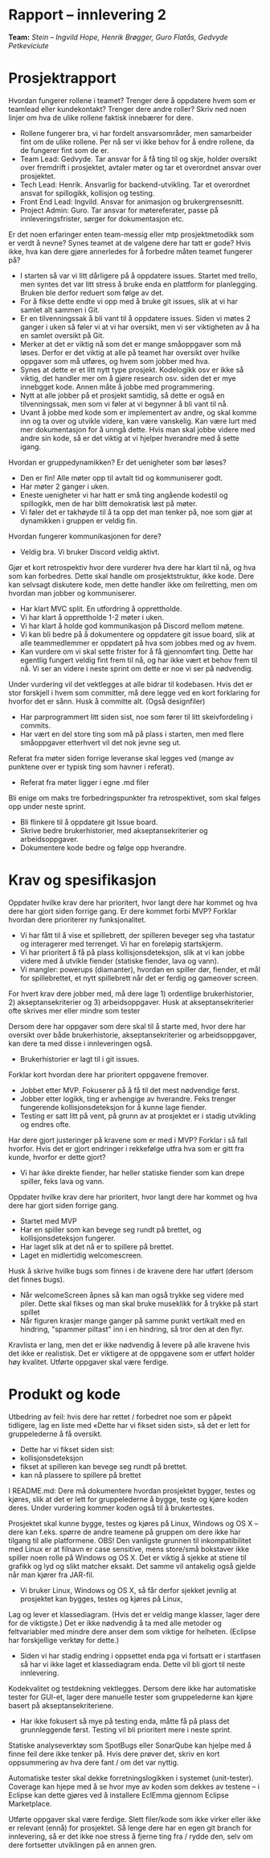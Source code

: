 # Rapport – innlevering 2
**Team:** *Stein* – *Ingvild Hope, Henrik Brøgger, Guro Flatås, Gedvyde Petkeviciute*

# Prosjektrapport


Hvordan fungerer rollene i teamet? Trenger dere å oppdatere hvem som er teamlead eller kundekontakt?
Trenger dere andre roller? Skriv ned noen linjer om hva de ulike rollene faktisk innebærer for dere.
- Rollene fungerer bra, vi har fordelt ansvarsområder, men samarbeider fint om de ulike rollene. Per nå ser vi ikke behov for å endre rollene, da de fungerer fint som de er. 
- Team Lead: Gedvyde. Tar ansvar for å få ting til og skje, holder oversikt over fremdrift i prosjektet, avtaler møter og tar et overordnet ansvar over prosjektet. 
- Tech Lead: Henrik. Ansvarlig for backend-utvikling. Tar et overordnet ansvat for spillogikk, kollisjon og testing. 
- Front End Lead: Ingvild. Ansvar for animasjon og brukergrensesnitt. 
- Project Admin: Guro. Tar ansvar for møtereferater, passe på innleveringsfrister, sørger for dokumentasjon etc. 


Er det noen erfaringer enten team-messig eller mtp prosjektmetodikk som er verdt å nevne? Synes teamet at de valgene dere har tatt er gode? Hvis ikke, hva kan dere gjøre annerledes for å forbedre måten teamet fungerer på?
- I starten så var vi litt dårligere på å oppdatere issues. Startet med trello, men syntes det var litt stress å bruke enda en plattform for planlegging. Bruken ble derfor reduert som følge av det. 
- For å fikse dette endte vi opp med å bruke git issues, slik at vi har samlet alt sammen i Git. 
- Er en tilvenningssak å bli vant til å oppdatere issues. Siden vi møtes 2 ganger i uken så føler vi at vi har oversikt, men vi ser viktigheten av å ha en samlet oversikt på Git. 
- Merker at det er viktig nå som det er mange småoppgaver som må løses. Derfor er det viktig at alle på teamet har oversikt over hvilke oppgaver som må utføres, og hvem som jobber med hva. 
- Synes at dette er et litt nytt type prosjekt. Kodelogikk osv er ikke så viktig, det handler mer om å gjøre research osv. siden det er mye innebgget kode. Annen måte å jobbe med programmering. 
- Nytt at alle jobber på et prosjekt samtidig, så dette er også en tilvenningssak, men som vi føler at vi begynner å bli vant til nå. 
- Uvant å jobbe med kode som er implementert av andre, og skal komme inn og ta over og utvikle videre, kan være vanskelig. Kan være lurt med mer dokumentasjon for å unngå dette. Hvis man skal jobbe videre med andre sin kode, så er det viktig at vi hjelper hverandre med å sette igang. 


Hvordan er gruppedynamikken? Er det uenigheter som bør løses?
- Den er fin! Alle møter opp til avtalt tid og kommuniserer godt. 
- Har møter 2 ganger i uken. 
- Eneste uenigheter vi har hatt er små ting angående kodestil og spillogikk, men de har blitt demokratisk løst på møter. 
- Vi føler det er takhøyde til å ta opp det man tenker på, noe som gjør at dynamikken i gruppen er veldig fin.


Hvordan fungerer kommunikasjonen for dere?
- Veldig bra. Vi bruker Discord veldig aktivt.

Gjør et kort retrospektiv hvor dere vurderer hva dere har klart til nå, og hva som kan forbedres. Dette skal handle om prosjektstruktur, ikke kode. Dere kan selvsagt diskutere kode, men dette handler ikke om feilretting, men om hvordan man jobber og kommuniserer.
- Har klart MVC split. En utfordring å opprettholde. 
- Vi har klart å opprettholde 1-2 møter i uken. 
- Vi har klart å holde god kommunikasjon på Discord mellom møtene. 
- Vi kan bli bedre på å dokumentere og oppdatere git issue board, slik at alle teammedlemmer er oppdatert på hva som jobbes med og av hvem.
- Kan vurdere om vi skal sette frister for å få gjennomført ting. Dette  har egentlig fungert veldig fint frem til nå, og har ikke vært et behov frem til nå. Vi ser an videre i neste sprint om dette er noe vi ser på nødvendig. 

Under vurdering vil det vektlegges at alle bidrar til kodebasen. Hvis det er stor forskjell i hvem som committer, må dere legge ved en kort forklaring for hvorfor det er sånn. Husk å committe alt. (Også designfiler)
- Har parprogrammert litt siden sist, noe som fører til litt skeivfordeling i commits. 
- Har vært en del store ting som må på plass i starten, men med flere småoppgaver etterhvert vil det nok jevne seg ut. 

Referat fra møter siden forrige leveranse skal legges ved (mange av punktene over er typisk ting som havner i referat).
- Referat fra møter ligger i egne .md filer

Bli enige om maks tre forbedringspunkter fra retrospektivet, som skal følges opp under neste sprint.
 - Bli flinkere til å oppdatere git Issue board. 
 - Skrive bedre brukerhistorier, med akseptansekriterier og arbeidsoppgaver. 
 - Dokumentere kode bedre og følge opp hverandre. 


# Krav og spesifikasjon

Oppdater hvilke krav dere har prioritert, hvor langt dere har kommet og hva dere har gjort siden forrige gang. Er dere kommet forbi MVP? Forklar hvordan dere prioriterer ny funksjonalitet.
- Vi har fått til å vise et spillebrett, der spilleren beveger seg vha tastatur og interagerer med terrenget. Vi har en foreløpig startskjerm. 
- Vi har prioritert å få på plass kollisjonsdeteksjon, slik at vi kan jobbe videre med å utvikle fiender (statiske fiender, lava og vann). 
- Vi mangler: powerups (diamanter), hvordan en spiller dør, fiender, et mål for spillebrettet, et nytt spillebrett når det er ferdig og gameover screen. 

For hvert krav dere jobber med, må dere lage 1) ordentlige brukerhistorier, 2) akseptansekriterier og 3) arbeidsoppgaver. Husk at akseptansekriterier ofte skrives mer eller mindre som tester
 

Dersom dere har oppgaver som dere skal til å starte med, hvor dere har oversikt over både brukerhistorie, akseptansekriterier og arbeidsoppgaver, kan dere ta med disse i innleveringen også.
- Brukerhistorier er lagt til i git issues.

Forklar kort hvordan dere har prioritert oppgavene fremover.
- Jobbet etter MVP. Fokuserer på å få til det mest nødvendige først. 
- Jobber etter logikk, ting er avhengige av hverandre. Feks trenger fungerende kollisjonsdeteksjon for å kunne lage fiender. 
- Testing er satt litt på vent, på grunn av at prosjektet er i stadig utvikling og endres ofte.


Har dere gjort justeringer på kravene som er med i MVP? Forklar i så fall hvorfor. Hvis det er gjort endringer i rekkefølge utfra hva som er gitt fra kunde, hvorfor er dette gjort?
- Vi har ikke direkte fiender, har heller statiske fiender som kan drepe spiller, feks lava og vann. 

Oppdater hvilke krav dere har prioritert, hvor langt dere har kommet og hva dere har gjort siden forrige gang.
- Startet med MVP 
- Har en spiller som kan bevege seg rundt på brettet, og kollisjonsdeteksjon fungerer.
- Har laget slik at det nå er to spillere på brettet. 
- Laget en midlertidig welcomescreen. 

Husk å skrive hvilke bugs som finnes i de kravene dere har utført (dersom det finnes bugs).
- Når welcomeScreen åpnes så kan man også trykke seg videre med piler. Dette skal fikses og man skal bruke museklikk for å trykke på start spillet
- Når figuren krasjer mange ganger på samme punkt vertikalt med en hindring, "spammer piltast" inn i en hindring, så tror den at den flyr. 


Kravlista er lang, men det er ikke nødvendig å levere på alle kravene hvis det ikke er realistisk. Det er viktigere at de oppgavene som er utført holder høy kvalitet. Utførte oppgaver skal være ferdige.

# Produkt og kode

Utbedring av feil: hvis dere har rettet / forbedret noe som er påpekt tidligere, lag en liste med «Dette har vi fikset siden sist», så det er lett for gruppelederne å få oversikt.
- Dette har vi fikset siden sist:
- kollisjonsdeteksjon
- fikset at spilleren kan bevege seg rundt på brettet. 
- kan nå plassere to spillere på brettet

I README.md: Dere må dokumentere hvordan prosjektet bygger, testes og kjøres, slik at det er lett for gruppelederne å bygge, teste og kjøre koden deres. Under vurdering kommer koden også til å brukertestes.

Prosjektet skal kunne bygge, testes og kjøres på Linux, Windows og OS X – dere kan f.eks. spørre de andre teamene på gruppen om dere ikke har tilgang til alle platformene. OBS! Den vanligste grunnen til inkompatibilitet med Linux er at filnavn er case sensitive, mens store/små bokstaver ikke spiller noen rolle på Windows og OS X. Det er viktig å sjekke at stiene til grafikk og lyd og slikt matcher eksakt. Det samme vil antakelig også gjelde når man kjører fra JAR-fil.
- Vi bruker Linux, Windows og OS X, så får derfor sjekket jevnlig at prosjektet kan bygges, testes og kjøres på Linux,

Lag og lever et klassediagram. (Hvis det er veldig mange klasser, lager dere for de viktigste.) Det er ikke nødvendig å ta med alle metoder og feltvariabler med mindre dere anser dem som viktige for helheten. (Eclipse har forskjellige verktøy for dette.)
- Siden vi har stadig endring i oppsettet enda pga vi fortsatt er i startfasen så har vi ikke laget et klassediagram enda. Dette vil bli gjort til neste innlevering. 

Kodekvalitet og testdekning vektlegges. Dersom dere ikke har automatiske tester for GUI-et, lager dere manuelle tester som gruppelederne kan kjøre basert på akseptansekriteriene.
- Har ikke fokusert så mye på testing enda, måtte få på plass det grunnleggende først. Testing vil bli prioritert mere i neste sprint. 

Statiske analyseverktøy som SpotBugs eller SonarQube kan hjelpe med å finne feil dere ikke tenker på. Hvis dere prøver det, skriv en kort oppsummering av hva dere fant / om det var nyttig.

Automatiske tester skal dekke forretningslogikken i systemet (unit-tester). Coverage kan hjepe med å se hvor mye av koden som dekkes av testene – i Eclipse kan dette gjøres ved å installere EclEmma gjennom Eclipse Marketplace.

Utførte oppgaver skal være ferdige. Slett filer/kode som ikke virker eller ikke er relevant (ennå) for prosjektet. Så lenge dere har en egen git branch for innlevering, så er det ikke noe stress å fjerne ting fra / rydde den, selv om dere fortsetter utviklingen på en annen gren.